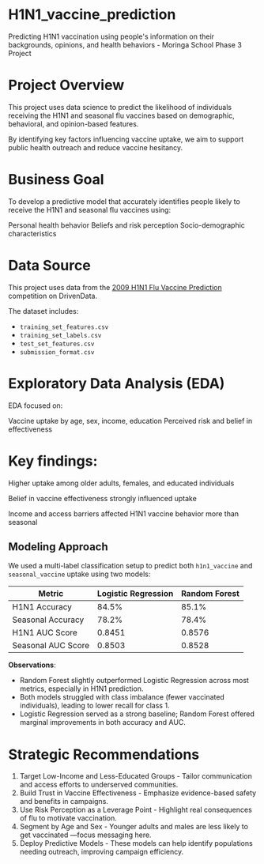 # H1N1_vaccine_prediction
Predicting H1N1 vaccination using people's information on their backgrounds, opinions, and health behaviors - Moringa School Phase 3 Project
# Project Overview
This project uses data science to predict the likelihood of individuals receiving the H1N1 and seasonal flu vaccines based on demographic, behavioral, and opinion-based features.

By identifying key factors influencing vaccine uptake, we aim to support public health outreach and reduce vaccine hesitancy.

# Business Goal
To develop a predictive model that accurately identifies people likely to receive the H1N1 and seasonal flu vaccines using:

Personal health behavior
Beliefs and risk perception
Socio-demographic characteristics

# Data Source

This project uses data from the [2009 H1N1 Flu Vaccine Prediction](https://www.drivendata.org/competitions/66/flu-shot-learning/data/) competition on DrivenData.

The dataset includes:
- `training_set_features.csv`
- `training_set_labels.csv`
- `test_set_features.csv`
- `submission_format.csv`

# Exploratory Data Analysis (EDA)
EDA focused on:

Vaccine uptake by age, sex, income, education Perceived risk and belief in effectiveness

# Key findings:

Higher uptake among older adults, females, and educated individuals

Belief in vaccine effectiveness strongly influenced uptake

Income and access barriers affected H1N1 vaccine behavior more than seasonal

## Modeling Approach

We used a multi-label classification setup to predict both `h1n1_vaccine` and `seasonal_vaccine` uptake using two models:

| Metric              | Logistic Regression | Random Forest       |
|---------------------|---------------------|---------------------|
| H1N1 Accuracy       | 84.5%               | 85.1%               |
| Seasonal Accuracy   | 78.2%               | 78.4%               |
| H1N1 AUC Score      | 0.8451              | 0.8576              |
| Seasonal AUC Score  | 0.8503              | 0.8528              |

**Observations**:
- Random Forest slightly outperformed Logistic Regression across most metrics, especially in H1N1 prediction.
- Both models struggled with class imbalance (fewer vaccinated individuals), leading to lower recall for class 1.
- Logistic Regression served as a strong baseline; Random Forest offered marginal improvements in both accuracy and AUC.
  
# Strategic Recommendations
1. Target Low-Income and Less-Educated Groups - Tailor communication and access efforts to underserved communities.
2. Build Trust in Vaccine Effectiveness - Emphasize evidence-based safety and benefits in campaigns.
3. Use Risk Perception as a Leverage Point - Highlight real consequences of flu to motivate vaccination.
4. Segment by Age and Sex - Younger adults and males are less likely to get vaccinated —focus messaging here.
5. Deploy Predictive Models - These models can help identify populations needing outreach, improving campaign efficiency.
